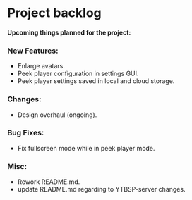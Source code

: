 Project backlog
======
**Upcoming things planned for the project:**
### New Features:
  - Enlarge avatars.
  - Peek player configuration in settings GUI.
  - Peek player settings saved in local and cloud storage. 
### Changes:
  - Design overhaul (ongoing).
### Bug Fixes:
  - Fix fullscreen mode while in peek player mode.
### Misc:
  - Rework README.md.
  - update README.md regarding to YTBSP-server changes.
